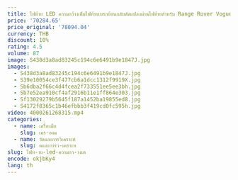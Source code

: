 ```yaml
---
title: ไฟท้าย LED ความกว้างเต็มไฟท้ายเบรกย้อนกลับดัดแปลงผ่านไฟท้ายสําหรับ Range Rover Vogue 2023
price: '70284.65'
price_original: '78094.04'
currency: THB
discount: 10%
rating: 4.5
volume: 87
image: S438d3a8ad83245c194c6e6491b9e1847J.jpg
images:
  - S438d3a8ad83245c194c6e6491b9e1847J.jpg
  - S39e10054ce3f477cb6a1dcc1312f9919X.jpg
  - Sb6dba2f66c4d4fcea2f733551ee5ee3bh.jpg
  - Sb7e52ea910cf4af2916b11e1ff864e303.jpg
  - Sf13029279b5645f187a1452ba19855ed8.jpg
  - S4172f8365c1b46efbbb3f419cd0fc595h.jpg
video: 4000261268315.mp4
categories:
  - name: เครื่องมือ
    slug: เคร-องม
  - name: วัดและการวิเคราะห์
    slug: ดและการว-เคราะห
slug: ไฟท-าย-led-ความกว-างเต
encode: okjbKy4
lang: th
---
```

  
